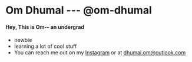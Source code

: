 # Om Dhumal --- @om-dhumal
#### Hey, This is Om-- an undergrad
- newbie
- learning a lot of cool stuff
- You can reach me out on my [Instagram](https://www.instagram.com/omdhumal17/) or at dhumal.om@outlook.com

<!---
om-dhumal/om-dhumal is a ✨ special ✨ repository because its `README.md` (this file) appears on your GitHub profile.
You can click the Preview link to take a look at your changes.
--->
